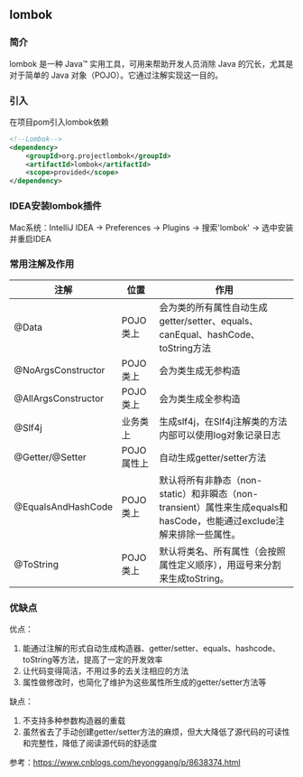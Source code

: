 ## lombok
### 简介
lombok 是一种 Java™ 实用工具，可用来帮助开发人员消除 Java 的冗长，尤其是对于简单的 Java 对象（POJO）。它通过注解实现这一目的。
### 引入
在项目pom引入lombok依赖
```xml
<!--Lombok-->
<dependency>
    <groupId>org.projectlombok</groupId>
    <artifactId>lombok</artifactId>
    <scope>provided</scope>
</dependency>

```
### IDEA安装lombok插件
Mac系统：IntelliJ IDEA -> Preferences -> Plugins -> 搜索'lombok' -> 选中安装并重启IDEA

### 常用注解及作用

| 注解   |      位置      |  作用 |
|----------|-------------|------|
| @Data |  POJO类上 | 会为类的所有属性自动生成getter/setter、equals、canEqual、hashCode、toString方法 |
| @NoArgsConstructor |  POJO类上 | 会为类生成无参构造 |
| @AllArgsConstructor |  POJO类上 | 会为类生成全参构造 |
| @Slf4j | 业务类上 | 生成slf4j，在Slf4j注解类的方法内部可以使用log对象记录日志
| @Getter/@Setter |    POJO属性上   |   自动生成getter/setter方法 |
| @EqualsAndHashCode | POJO类上 |    默认将所有非静态（non-static）和非瞬态（non-transient）属性来生成equals和hasCode，也能通过exclude注解来排除一些属性。 |
| @ToString | POJO类上 | 默认将类名、所有属性（会按照属性定义顺序），用逗号来分割来生成toString。


### 优缺点
优点：
1. 能通过注解的形式自动生成构造器、getter/setter、equals、hashcode、toString等方法，提高了一定的开发效率
2. 让代码变得简洁，不用过多的去关注相应的方法
3. 属性做修改时，也简化了维护为这些属性所生成的getter/setter方法等

缺点：
1. 不支持多种参数构造器的重载
2. 虽然省去了手动创建getter/setter方法的麻烦，但大大降低了源代码的可读性和完整性，降低了阅读源代码的舒适度

参考：https://www.cnblogs.com/heyonggang/p/8638374.html


